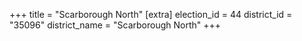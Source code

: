 +++
title = "Scarborough North"
[extra]
election_id = 44
district_id = "35096"
district_name = "Scarborough North"
+++
